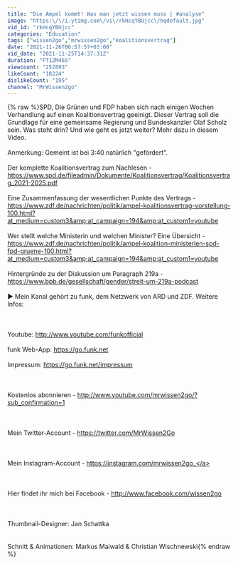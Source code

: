 ```yaml
---
title: "Die Ampel kommt! Was man jetzt wissen muss | #analyse"
image: "https:\/\/i.ytimg.com\/vi\/rkHcqYBUjcc\/hqdefault.jpg"
vid_id: "rkHcqYBUjcc"
categories: "Education"
tags: ["wissen2go","mrwissen2go","koalitionsvertrag"]
date: "2021-11-26T06:57:57+03:00"
vid_date: "2021-11-25T14:37:31Z"
duration: "PT12M46S"
viewcount: "252893"
likeCount: "18224"
dislikeCount: "195"
channel: "MrWissen2go"
---
```

{% raw %}SPD, Die Grünen und FDP haben sich nach einigen Wochen Verhandlung auf einen Koalitionsvertrag geeinigt. Dieser Vertrag soll die Grundlage für eine gemeinsame Regierung und Bundeskanzler Olaf Scholz sein. Was steht drin? Und wie geht es jetzt weiter? Mehr dazu in diesem Video.<br /><br />Anmerkung: Gemeint ist bei 3:40 natürlich &quot;gefördert&quot;. <br /><br />Der komplette Koalitionsvertrag zum Nachlesen - <a rel="nofollow" target="blank" href="https://www.spd.de/fileadmin/Dokumente/Koalitionsvertrag/Koalitionsvertrag_2021-2025.pdf">https://www.spd.de/fileadmin/Dokumente/Koalitionsvertrag/Koalitionsvertrag_2021-2025.pdf</a><br /><br />Eine Zusammenfassung der wesentlichen Punkte des Vertrags - <a rel="nofollow" target="blank" href="https://www.zdf.de/nachrichten/politik/ampel-koalitionsvertrag-vorstellung-100.html?at_medium=custom3&amp;at_campaign=194&amp;at_custom1=youtube">https://www.zdf.de/nachrichten/politik/ampel-koalitionsvertrag-vorstellung-100.html?at_medium=custom3&amp;at_campaign=194&amp;at_custom1=youtube</a> <br /><br />Wer stellt welche Ministerin und welchen Minister? Eine Übersicht - <a rel="nofollow" target="blank" href="https://www.zdf.de/nachrichten/politik/ampel-koalition-ministerien-spd-fpd-gruene-100.html?at_medium=custom3&amp;at_campaign=194&amp;at_custom1=youtube">https://www.zdf.de/nachrichten/politik/ampel-koalition-ministerien-spd-fpd-gruene-100.html?at_medium=custom3&amp;at_campaign=194&amp;at_custom1=youtube</a> <br /><br />Hintergründe zu der Diskussion um Paragraph 219a - <a rel="nofollow" target="blank" href="https://www.bpb.de/gesellschaft/gender/streit-um-219a-podcast">https://www.bpb.de/gesellschaft/gender/streit-um-219a-podcast</a><br /><br />► Mein Kanal gehört zu funk, dem Netzwerk von ARD und ZDF. Weitere Infos:<br /><br /><br /><br />Youtube: <a rel="nofollow" target="blank" href="http://www.youtube.com/funkofficial">http://www.youtube.com/funkofficial</a><br /><br />funk Web-App: <a rel="nofollow" target="blank" href="https://go.funk.net">https://go.funk.net</a><br /><br />Impressum: <a rel="nofollow" target="blank" href="https://go.funk.net/impressum">https://go.funk.net/impressum</a>             <br /><br /><br /><br />Kostenlos abonnieren - <a rel="nofollow" target="blank" href="http://www.youtube.com/mrwissen2go/?sub_confirmation=1">http://www.youtube.com/mrwissen2go/?sub_confirmation=1</a><br /><br /><br /><br />Mein Twitter-Account - <a rel="nofollow" target="blank" href="https://twitter.com/MrWissen2Go">https://twitter.com/MrWissen2Go</a><br /><br /><br /><br />Mein Instagram-Account - <a rel="nofollow" target="blank" href="https://instagram.com/mrwissen2go_">https://instagram.com/mrwissen2go_</a><br /><br /><br /><br />Hier findet ihr mich bei Facebook - <a rel="nofollow" target="blank" href="http://www.facebook.com/wissen2go">http://www.facebook.com/wissen2go</a><br /><br /><br /><br />Thumbnail-Designer: Jan Schattka<br /><br /><br />Schnitt &amp; Animationen: Markus Maiwald &amp; Christian Wischnewski{% endraw %}
